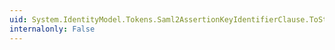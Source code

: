 ```yaml
---
uid: System.IdentityModel.Tokens.Saml2AssertionKeyIdentifierClause.ToString
internalonly: False
---
```

